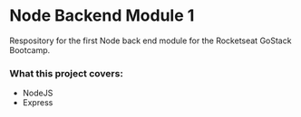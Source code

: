 # Node Backend Module 1

Respository for the first Node back end module for the Rocketseat GoStack Bootcamp.

### What this project covers:

* NodeJS
* Express
